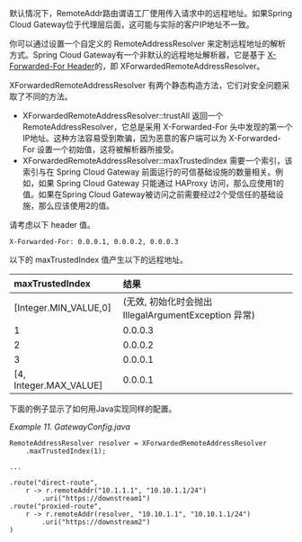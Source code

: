 默认情况下，RemoteAddr路由谓语工厂使用传入请求中的远程地址。如果Spring Cloud Gateway位于代理层后面，这可能与实际的客户IP地址不一致。

你可以通过设置一个自定义的 RemoteAddressResolver 来定制远程地址的解析方式。Spring Cloud Gateway有一个非默认的远程地址解析器，它是基于 [X-Forwarded-For Header](https://developer.mozilla.org/en-US/docs/Web/HTTP/Headers/X-Forwarded-For)的，即 XForwardedRemoteAddressResolver。

XForwardedRemoteAddressResolver 有两个静态构造方法，它们对安全问题采取了不同的方法。

+ XForwardedRemoteAddressResolver::trustAll 返回一个 RemoteAddressResolver，它总是采用 X-Forwarded-For 头中发现的第一个IP地址。这种方法容易受到欺骗，因为恶意的客户端可以为 X-Forwarded-For 设置一个初始值，这将被解析器所接受。
+ XForwardedRemoteAddressResolver::maxTrustedIndex 需要一个索引，该索引与在 Spring Cloud Gateway 前面运行的可信基础设施的数量相关。例如，如果 Spring Cloud Gateway 只能通过 HAProxy 访问，那么应使用1的值。如果在Spring Cloud Gateway被访问之前需要经过2个受信任的基础设施，那么应该使用2的值。

请考虑以下 header 值。

```plain
X-Forwarded-For: 0.0.0.1, 0.0.0.2, 0.0.0.3
```



以下的 maxTrustedIndex 值产生以下的远程地址。

| maxTrustedIndex | 结果 |
| :--- | :--- |
| [Integer.MIN_VALUE,0] | (无效, 初始化时会抛出 IllegalArgumentException 异常) |
| 1 | 0.0.0.3 |
| 2 | 0.0.0.2 |
| 3 | 0.0.0.1 |
| [4, Integer.MAX_VALUE] | 0.0.0.1 |


下面的例子显示了如何用Java实现同样的配置。

_Example 11. GatewayConfig.java_

```plain
RemoteAddressResolver resolver = XForwardedRemoteAddressResolver
    .maxTrustedIndex(1);

...

.route("direct-route",
    r -> r.remoteAddr("10.1.1.1", "10.10.1.1/24")
        .uri("https://downstream1")
.route("proxied-route",
    r -> r.remoteAddr(resolver, "10.10.1.1", "10.10.1.1/24")
        .uri("https://downstream2")
)
```



  


